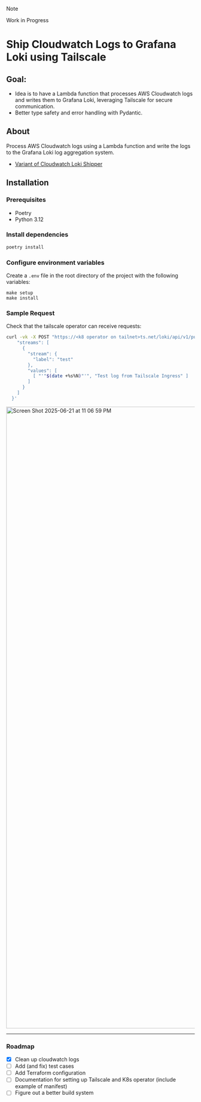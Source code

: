 > [!note]
> Work in Progress

# Ship Cloudwatch Logs to Grafana Loki using Tailscale

## Goal:

- Idea is to have a Lambda function that processes AWS Cloudwatch logs and writes them to Grafana Loki, leveraging Tailscale for secure communication.
- Better type safety and error handling with Pydantic.

## About

Process AWS Cloudwatch logs using a Lambda function and write the logs to the Grafana Loki log aggregation system.

- [Variant of Cloudwatch Loki Shipper](https://github.com/roobert/cloudwatch-loki-shipper)

## Installation

### Prerequisites

- Poetry
- Python 3.12

### Install dependencies

```bash
poetry install
```

### Configure environment variables

Create a `.env` file in the root directory of the project with the following variables:

```env
make setup
make install
```

### Sample Request

Check that the tailscale operator can receive requests:

```bash
curl -vk -X POST "https://<k8 operator on tailnet>ts.net/loki/api/v1/push"   -H "Content-Type: application/json"   -d '{
    "streams": [
      {
        "stream": {
          "label": "test"
        },
        "values": [
          [ "'"$(date +%s%N)"'", "Test log from Tailscale Ingress" ]
        ]
      }
    ]
  }'
```

<img width="1661" alt="Screen Shot 2025-06-21 at 11 06 59 PM" src="https://github.com/user-attachments/assets/4d223b28-7c50-47c5-bca2-92b0c56d8e47" />

---

### Roadmap

- [x] Clean up cloudwatch logs
- [ ] Add (and fix) test cases
- [ ] Add Terraform configuration
- [ ] Documentation for setting up Tailscale and K8s operator (include example of manifest)
- [ ] Figure out a better build system
